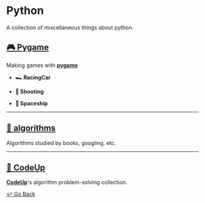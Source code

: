 # Python

A collection of miscellaneous things about python.



## [:video_game: Pygame](https://github.com/lisy0123/Study/tree/master/python/Pygame)

Making games with **[pygame](https://www.pygame.org)**

- **:racing_car: RacingCar**

- **:rocket: Shooting**

- **:space_invader: Spaceship**

---

## [:memo: algorithms](https://github.com/lisy0123/Study/tree/master/python/algorithms)

Algorithms studied by books, googling, etc.

----

## [:book: CodeUp](https://github.com/lisy0123/Study/tree/master/python/codeup)

**[CodeUp](https://codeup.kr/index.php)**'s algorithm problem-solving collection.



[↩️ Go Back](https://github.com/lisy0123/Study)
